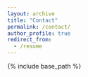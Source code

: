 ```yaml
---
layout: archive
title: "Contact"
permalink: /contact/
author_profile: true
redirect_from:
  - /resume
---
```


{% include base_path %}


